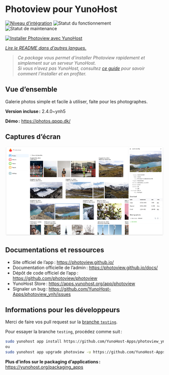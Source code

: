 <!--
Nota bene : ce README est automatiquement généré par <https://github.com/YunoHost/apps/tree/master/tools/readme_generator>
Il NE doit PAS être modifié à la main.
-->

# Photoview pour YunoHost

[![Niveau d’intégration](https://dash.yunohost.org/integration/photoview.svg)](https://ci-apps.yunohost.org/ci/apps/photoview/) ![Statut du fonctionnement](https://ci-apps.yunohost.org/ci/badges/photoview.status.svg) ![Statut de maintenance](https://ci-apps.yunohost.org/ci/badges/photoview.maintain.svg)

[![Installer Photoview avec YunoHost](https://install-app.yunohost.org/install-with-yunohost.svg)](https://install-app.yunohost.org/?app=photoview)

*[Lire le README dans d'autres langues.](./ALL_README.md)*

> *Ce package vous permet d’installer Photoview rapidement et simplement sur un serveur YunoHost.*  
> *Si vous n’avez pas YunoHost, consultez [ce guide](https://yunohost.org/install) pour savoir comment l’installer et en profiter.*

## Vue d’ensemble

Galerie photos simple et facile à utiliser, faite pour les photographes.


**Version incluse :** 2.4.0~ynh5

**Démo :** <https://photos.qpqp.dk/>

## Captures d’écran

![Capture d’écran de Photoview](./doc/screenshots/screenshot.png)

## Documentations et ressources

- Site officiel de l’app : <https://photoview.github.io/>
- Documentation officielle de l’admin : <https://photoview.github.io/docs/>
- Dépôt de code officiel de l’app : <https://github.com/photoview/photoview>
- YunoHost Store : <https://apps.yunohost.org/app/photoview>
- Signaler un bug : <https://github.com/YunoHost-Apps/photoview_ynh/issues>

## Informations pour les développeurs

Merci de faire vos pull request sur la [branche `testing`](https://github.com/YunoHost-Apps/photoview_ynh/tree/testing).

Pour essayer la branche `testing`, procédez comme suit :

```bash
sudo yunohost app install https://github.com/YunoHost-Apps/photoview_ynh/tree/testing --debug
ou
sudo yunohost app upgrade photoview -u https://github.com/YunoHost-Apps/photoview_ynh/tree/testing --debug
```

**Plus d’infos sur le packaging d’applications :** <https://yunohost.org/packaging_apps>
